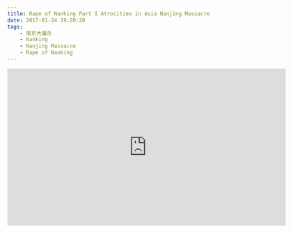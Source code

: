 ```yaml
---
title: Rape of Nanking Part I Atrocities in Asia Nanjing Massacre
date: 2017-01-24 19:20:20
tags: 
    - 南京大屠杀
    - Nanking
    - Nanjing Massacre
    - Rape of Nanking
---
```


<iframe width="640" height="360" src="https://www.youtube.com/embed/YoW2WYdOsvg" frameborder="0" allowfullscreen></iframe>
